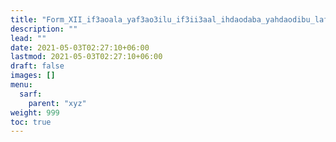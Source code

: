 ```yaml
---
title: "Form_XII_if3aoala_yaf3ao3ilu_if3ii3aal_ihdaodaba_yahdaodibu_lafif_maqrun"
description: ""
lead: ""
date: 2021-05-03T02:27:10+06:00
lastmod: 2021-05-03T02:27:10+06:00
draft: false
images: []
menu: 
  sarf:
    parent: "xyz"
weight: 999
toc: true
---
```



